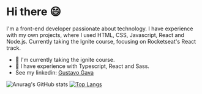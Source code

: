 # Hi there 😄

I'm a front-end developer passionate about technology. I have experience with my own projects, where I used HTML, CSS, Javascript, React and Node.js. Currently taking the Ignite course, focusing on Rocketseat's React track. 

* 🚀 I'm currently taking the ignite course.
* 📖 I have experience with Typescript, React and Sass.
* See my linkedin: [Gustavo Gava](www.linkedin.com/in/gustavo-gava)

![Anurag's GitHub stats](https://github-readme-stats.vercel.app/api?username=gustavo-gava&show_icons=true&theme=radical)
[![Top Langs](https://github-readme-stats.vercel.app/api/top-langs/?username=anuraghazra&layout=compact&show_icons=true&theme=radical)](https://github.com/gustavo-gava)






